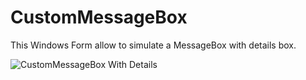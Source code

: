 # CustomMessageBox

This Windows Form allow to simulate a MessageBox with details box.

![CustomMessageBox With Details]([https://github.com/pasqualeambrosio/CustomMessageBox/blob/main/custom%20message%20box%20with%20details.jpg])

